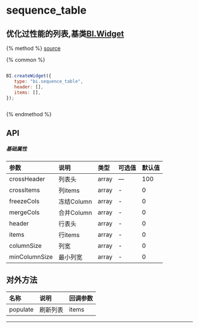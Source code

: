 # sequence_table

## 优化过性能的列表,基类[BI.Widget](/core/widget.md)

{% method %}
[source](https://jsfiddle.net/fineui/ggcdop1x/)

{% common %}
```javascript

BI.createWidget({
   type: "bi.sequence_table",
   header: [],
   items: [],
});



```

{% endmethod %}

## API
##### 基础属性
| 参数    | 说明           | 类型  | 可选值 | 默认值
| :------ |:-------------  | :-----| :----|:----
| crossHeader | 列表头 | array | —  | 100 |
| crossItems | 列items | array | - | 0 |
| freezeCols | 冻结Column | array | - | 0 |
| mergeCols | 合并Column | array | - | 0 |
| header | 行表头 | array | - | 0 |
| items | 行items | array | - | 0 |
| columnSize | 列宽 | array | - | 0 |
| minColumnSize | 最小列宽 | array | - | 0 |



## 对外方法
| 名称     | 说明                           |  回调参数
| :------ |:-------------                  | :-----
| populate | 刷新列表 | items |



---